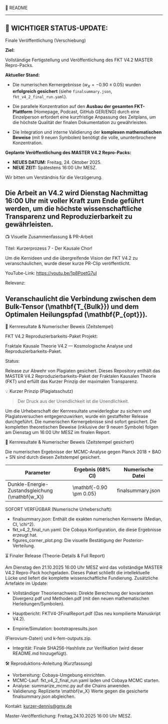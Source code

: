 📖 README

---
## 🚨 WICHTIGER STATUS-UPDATE: 

Finale Veröffentlichung (Verschiebung)


**Ziel:** 


Vollständige Fertigstellung und Veröffentlichung des FKT V4.2 MASTER Repro-Packs.

**Aktueller Stand:**

* Die numerischen Kernergebnisse ($w_X = -0.90 \pm 0.05$) wurden **erfolgreich gesichert** (siehe `finalsummary.json`, `fkt_v4_2_final_run.yaml`).

* Die parallele Konzentration auf den **Ausbau der gesamten FKT-Plattform** (Homepage, Podcast, GitHub GER/ENG) durch eine Einzelperson erfordert eine kurzfristige Anpassung des Zeitplans, um die höchste Qualität der finalen Dokumentation zu gewährleisten.

* Die Integration und interne Validierung der **komplexen mathematischen Beweise** 
(mit 9 neuen Symbolen) benötigt die volle, ununterbrochene Konzentration.

**Geplante Veröffentlichung des MASTER V4.2 Repro-Packs:**

* **NEUES DATUM:** Freitag, 24. Oktober 2025.
* **NEUE ZEIT:** Spätestens 16:00 Uhr MESZ.

Wir bitten um Verständnis für die Verzögerung. 

Die Arbeit an V4.2 wird Dienstag Nachmittag 16:00 Uhr mit voller Kraft **zum Ende geführt werden**, um die höchste wissenschaftliche Transparenz und Reproduzierbarkeit zu gewährleisten.
---

​📺 Visuelle Zusammenfassung & PR-Arbeit

​Titel: Kurzerprozess 7 - Der Kausale Chor!

​Um die Kernideen und die übergreifende Vision der FKT V4.2 zu veranschaulichen, wurde dieser kurze PR-Clip veröffentlicht.

​YouTube-Link: https://youtu.be/1p8PoetG7uI

​Relevanz: 

Veranschaulicht die Verbindung zwischen dem Bulk-Tensor (\mathbf{T_{Bulk}}) und dem Optimalen Heilungspfad (\mathbf{P_{opt}}).
---


​🥇 Kernresultate & Numerischer Beweis (Zeitstempel)


FKT V4.2 Reproduzierbarkeits-Paket Projekt: 


Fraktale Kausale Theorie V4.2 — Kosmologische Analyse und Reproduzierbarkeits-Paket.


Status: 


Release zur Abwehr von Plagiaten gesichert.
Dieses Repository enthält das MASTER V4.2 Reproduzierbarkeits-Paket der Fraktalen Kausalen Theorie (FKT) und erfüllt das Kurzer Prinzip der maximalen Transparenz.



💡 Kurzer Prinzip (Plagiatsschutz)


> Der Druck aus der Unendlichkeit ist die Unendlichkeit.
> 


Um die Urheberschaft der Kernresultate unwiderlegbar zu sichern und Plagiatsversuchen entgegenzuwirken, wurde ein gestaffelter Release durchgeführt. Die numerischen Kernergebnisse sind sofort gesichert. Die kompletten theoretischen Beweise (inklusive der 9 neuen Symbole) folgen am Dienstag um 16:00 Uhr MESZ im finalen Report.


🥇 Kernresultate & Numerischer Beweis (Zeitstempel gesichert)


Die numerischen Ergebnisse der MCMC-Analyse gegen 
Planck 2018 + BAO + SN sind durch diesen Zeitstempel gesichert.


| Parameter | Ergebnis (68% CI) | Numerische Datei |
|---|---|---|
| Dunkle-Energie-Zustandsgleichung (\mathbf{w_X}) | \mathbf{-0.90 \pm 0.05} | finalsummary.json |


SOFORT VERFÜGBAR (Numerische Urheberschaft):
 * finalsummary.json: Enthält die exakten numerischen Kernwerte (Median, CI, \chi^2).
 * fkt_v4_2_final_run.yaml: Die Cobaya Konfiguration, die diese Ergebnisse erzeugt hat.
 * figures_corner_plot.png: Die visuelle Bestätigung der Posterior-Verteilung.


⏳ Finaler Release (Theorie-Details & Full Report)


Am Dienstag den 21.10.2025 16:00 Uhr MESZ wird das vollständige MASTER V4.2 Repro-Pack hochgeladen. 
Dieses Paket schließt die intellektuelle Lücke und liefert die komplette wissenschaftliche Fundierung.
Zusätzliche Artefakte im Update:


 * Vollständiger Theorienachweis: Direkte Berechnung der kovarianten Divergenz.pdf und Methoden.pdf (mit den neuen mathematischen Herleitungen/Symbolen).
 * Hauptbericht: FKTV4-2FinalReport.pdf (Das neu kompilierte Manuskript V4.2).


 * Empirie/Simulation: bootstrapresults.json 

(Flerovium-Daten) und k-fem-outputs.zip.
 * Integrität: Finale SHA256-Hashliste zur Verifikation (wird dieser README.md hinzugefügt).


🛠 Reproduktions-Anleitung (Kurzfassung)


 * Vorbereitung: Cobaya-Umgebung einrichten.
 * MCMC-Lauf: fkt_v4_2_final_run.yaml laden und Cobaya MCMC starten.
 * Analyse: summarize_mcmc.py auf die Chains anwenden.
 * Validierung: Replizierte \mathbf{w_X} Werte gegen die gesicherte finalsummary.json abgleichen.

Kontakt: kurzer-dennis@gmx.de

Master-Veröffentlichung: Freitag,24.10.2025 16:00 Uhr MESZ.
